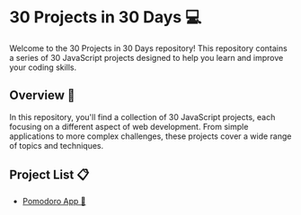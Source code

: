 # 30 Projects in 30 Days 💻

Welcome to the 30 Projects in 30 Days repository! This repository contains a series of 30 JavaScript projects designed to help you learn and improve your coding skills.

## Overview 🚀

In this repository, you'll find a collection of 30 JavaScript projects, each focusing on a different aspect of web development. From simple applications to more complex challenges, these projects cover a wide range of topics and techniques.

## Project List 📋

- [Pomodoro App 🍅](./pomodoro-app)
